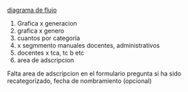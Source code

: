 

[diagrama de flujo](https://mailunacar-my.sharepoint.com/:u:/g/personal/mvazquez_pampano_unacar_mx/EboiGPtfaGxNocEn-l0ALGwBjynaEWAWL3IVhl79ClI5uA?e=yjs7AP)


1. Grafica x generacion
2. grafica x genero
3. cuantos por categoría
4. x segmmento manuales docentes, administrativos
4. docentes x tca, tc b etc
5. area de adscripcion

Falta area de adscripcion en el formulario
pregunta si ha sido recategorizado, fecha de nombramiento (opcional)
